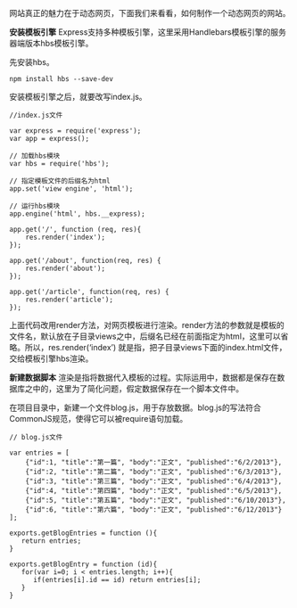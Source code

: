 网站真正的魅力在于动态网页，下面我们来看看，如何制作一个动态网页的网站。

**安装模板引擎**
Express支持多种模板引擎，这里采用Handlebars模板引擎的服务器端版本hbs模板引擎。

先安装hbs。
```
npm install hbs --save-dev
```

安装模板引擎之后，就要改写index.js。

```
//index.js文件

var express = require('express');
var app = express();

// 加载hbs模块
var hbs = require('hbs');

// 指定模板文件的后缀名为html
app.set('view engine', 'html');

// 运行hbs模块
app.engine('html', hbs.__express);

app.get('/', function (req, res){
	res.render('index');
});

app.get('/about', function(req, res) {
	res.render('about');
});

app.get('/article', function(req, res) {
	res.render('article');
});
```
上面代码改用render方法，对网页模板进行渲染。render方法的参数就是模板的文件名，默认放在子目录views之中，后缀名已经在前面指定为html，这里可以省略。所以，res.render(‘index’) 就是指，把子目录views下面的index.html文件，交给模板引擎hbs渲染。

**新建数据脚本**
渲染是指将数据代入模板的过程。实际运用中，数据都是保存在数据库之中的，这里为了简化问题，假定数据保存在一个脚本文件中。

在项目目录中，新建一个文件blog.js，用于存放数据。blog.js的写法符合CommonJS规范，使得它可以被require语句加载。
```
// blog.js文件

var entries = [
	{"id":1, "title":"第一篇", "body":"正文", "published":"6/2/2013"},
	{"id":2, "title":"第二篇", "body":"正文", "published":"6/3/2013"},
	{"id":3, "title":"第三篇", "body":"正文", "published":"6/4/2013"},
	{"id":4, "title":"第四篇", "body":"正文", "published":"6/5/2013"},
	{"id":5, "title":"第五篇", "body":"正文", "published":"6/10/2013"},
	{"id":6, "title":"第六篇", "body":"正文", "published":"6/12/2013"}
];

exports.getBlogEntries = function (){
   return entries;
}
 
exports.getBlogEntry = function (id){
   for(var i=0; i < entries.length; i++){
      if(entries[i].id == id) return entries[i];
   }
}
```
